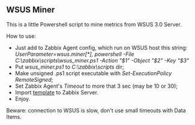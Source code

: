 ## WSUS Miner 
This is a little Powershell script to mine metrics from WSUS 3.0 Server.

How to use:
- Just add to Zabbix Agent config, which run on WSUS host this string: _UserParameter=wsus.miner[*], powershell -File C:\zabbix\scripts\wsus_miner.ps1 -Action "$1" -Object "$2" -Key "$3"_
- Put _wsus_miner.ps1_ to _C:\zabbix\scripts_ dir;
- Make unsigned .ps1 script executable with _Set-ExecutionPolicy RemoteSigned_;
- Set Zabbix Agent's _Timeout_ to more that 3 sec (may be 10 or 30);
- Import [template](https://github.com/zbx-sadman/wsus_miner/tree/master/Zabbix_Templates) to Zabbix Server.
- Enjoy.


Beware: connection to WSUS is slow, don't use small timeouts with Data Items.

